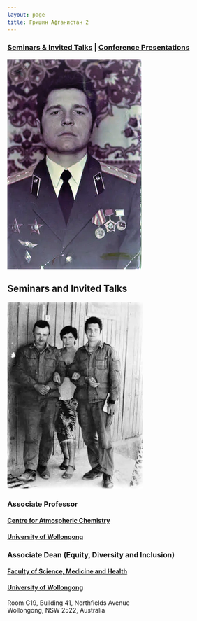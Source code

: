 ```yaml
---
layout: page
title: Гришин Афганистан 2
---
```


### [Seminars & Invited Talks](#seminars-and-invited-talks)    |   [Conference Presentations](#conference-presentations) 

![ ](/assets/photo_GR/grisha-afgan/image8.png)


## Seminars and Invited Talks


![ ](/assets/photo_GR/grisha-afgan/image5.png)


### Associate Professor


#### [Centre for Atmospheric Chemistry](https://www.uow.edu.au/science-medicine-health/research/centre-for-atmospheric-chemistry/)<br />

#### [University of Wollongong](https://www.uow.edu.au/)

### Associate Dean (Equity, Diversity and Inclusion)
#### [Faculty of Science, Medicine and Health](https://www.uow.edu.au/science-medicine-health/)<br />
#### [University of Wollongong](https://www.uow.edu.au/)

Room G19, Building 41, Northfields Avenue  
Wollongong, NSW 2522, Australia  
